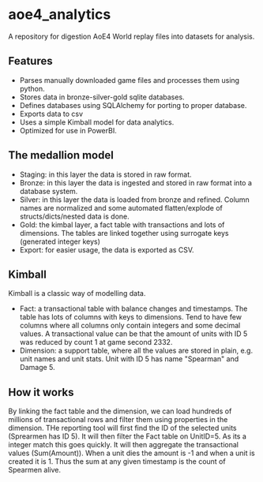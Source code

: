 # aoe4_analytics
A repository for digestion AoE4 World replay files into datasets for analysis. 

## Features
* Parses manually downloaded game files and processes them using python. 
* Stores data in bronze-silver-gold sqlite databases.
* Defines databases using SQLAlchemy for porting to proper database. 
* Exports data to csv
* Uses a simple Kimball model for data analytics. 
* Optimized for use in PowerBI. 

## The medallion model
* Staging: in this layer the data is stored in raw format. 
* Bronze: in this layer the data is ingested and stored in raw format into a database system.
* Silver: in this layer the data is loaded from bronze and refined. Column names are normalized and some automated flatten/explode of structs/dicts/nested data is done. 
* Gold: the kimbal layer, a fact table with transactions and lots of dimensions. The tables are linked together using surrogate keys (generated integer keys)
* Export: for easier usage, the data is exported as CSV.  

## Kimball
Kimball is a classic way of modelling data. 
* Fact: a transactional table with balance changes and timestamps. The table has lots of columns with keys to dimensions. Tend to have few columns where all columns only contain integers and some decimal values. A transactional value can be that the amount of units with ID 5 was reduced by count 1 at game second 2332.
* Dimension: a support table, where all the values are stored in plain, e.g. unit names and unit stats. Unit with ID 5 has name "Spearman" and Damage 5.

## How it works
By linking the fact table and the dimension, we can load hundreds of millions of transactional rows and filter them using properties in the dimension. THe reporting tool will first find the ID of the selected units (Sprearmen has ID 5). It will then filter the Fact table on UnitID=5. As its a integer match this goes quickly. It will then aggregate the transactional values (Sum(Amount)). When a unit dies the amount is -1 and when a unit is created it is 1. Thus the sum at any given timestamp is the count of Spearmen alive. 